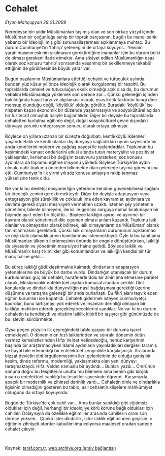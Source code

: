 # Cehalet

*Etyen Mahçupyan 28.01.2009*

<div class="taraf_structure_2col_1zq">
<div class="margen_n">



 <p>Neredeyse bin yıldır Müslümanları taşımış olan ve son birkaç yüzyıl içinde Müslüman bir çoğunluğa sahip bir toprak parçasının, bugün bu inancı sanki yabancı bir ideoloji imiş gibi sorunsallaştırması açıklanmaya muhtaç. Bu durum Cumhuriyet’in ‘tahrip’ yeteneğini de ortaya koyuyor... Yeninin yaratılmasının eskinin yıkılmasını gerektirdiğine inananlar için bu durum belki de olması gerekeni ifade etmekte. Ama şikâyet edilen Müslümanlığın esas olarak söz konusu ‘tahrip’ sonrasında yaşanmış bir şekillenmeye tekabül ettiğinin de görülmesinde büyük yarar var. <br/><br/>Bugün bazılarının Müslümanlara atfettiği cehalet ve tutuculuk aslında bundan yüz küsur yıl önce ideolojik olarak kurgulanmış bir tespitti. Bu topraklarda cehalet ve tutuculuğun eksik olmadığı açık olsa da, bu durumun vebalini Müslümanlığa yüklemek son derece zor... Çünkü geleneğin içinden bakıldığında hayat tarzı ve algılaması olarak, esas kritik faktörün hangi dine mensup olunduğu değil, ‘köylülük’ olduğu görülür. Buradaki ‘köylülük’ ise nispeten kapalı ekonomik bir düzende yaşanmasıyla ve sosyokültürel açıdan bir tür tecrit olmuşluk haliyle bağlantılıdır. Diğer bir deyişle bu topraklarda cehaletten kurtulma eğitimle değil, doğal sosyokültürel çevre dışındaki dünyaya zorunlu entegrasyon sonucu olarak ortaya çıkmıştır. <br/><br/>Böylece on yıllara uzanan bir süreçte doğu/batı, kentli/köylü ikilemleri yaşandı. Batılı ve kentli olanlar dış dünyaya sağladıkları uyum sayesinde bir anda kendilerini modern ve çağdaş payesi ile taçlandırdılar. Toplumun bu kesimindeki kanaat önderlerini etkisi altında tutan materyalist ve pozitivist yaklaşımlar, ilerlemeci bir değişim tasavvuru yaratırken, söz konusu aydınlara da toplumu eğitme misyonu yükledi. Böylece Türkiye’de aydın olmak, cahil toplumu önceden bilinmekte olan geleceğe taşıma görevini ima etti. Cumhuriyet’in ilk yirmi yılı söz konusu anlayışın rakip tanımaz yükselişine tanık oldu. <br/><br/>Ne var ki bu devletçi misyonerliğin yeterince kendine güvenebilmesi sağlam bir ideolojik zemini gerektirmekteydi. Diğer bir deyişle adaptasyon veya entegrasyon gibi süreklilik ve çokluluk ima eden kavramlar, aydınlara ve devlete gerekli siyasi meşruiyeti vermekten uzaktı. İstenen şey yönetenle yönetileni, bilenle bilmeyeni, ilerici ile gericiyi sorguya mahal bırakmayan bir biçimde ayırt eden bir ölçüttü... Böylece laikliğin ayırıcı ve ayırımcı bir kavram olarak yönetimsel dile egemen olması anlam kazandı. Toplumu laik olanlar ve olmayanlar olarak bölmek, laik olmayanların da ‘Müslüman’ olarak tanımlanmasını gerektirdi. Çünkü laik olmayanların durumunun açıklanması ve niçin laik olamadıklarının kanıtlanması istenmekteydi. Öyle ki bu kanıtlama Müslümanları ülkenin ilerlemesinin önünde bir engele dönüştürürken, laikliği de siyasetin ve yönetimin meşruiyeti haine getirdi. Böylece laiklik ve Müslümanlık karşıt kimlikler gibi konumlandılar ve laikliğin kendisi bir tür inanç haline geldi... <br/><br/>Bu süreç laikliği güdükleştirmekle kalmadı, dindarların adaptasyon yeteneklerine de büyük bir darbe vurdu. Dindarlığın utanılacak bir durum, kurtulunması güç bir cehalet, hurafelerle dolu bir zihin ima etmesine paralel olarak, Müslümanlık entelektüel açıdan kamusal alandan çekildi. Dinî konularda ve dindarlıkla dünyeviliğin nasıl bağdaşması gerektiği üzerine düşünme ve tartışma geleneği bir anda buharlaştı. Bu fikrî alanı teşvik eden eğitim kurumları ise kapatıldı. Cehaleti gidermek isteyen cumhuriyetçi kadrolar, bunu tartışmayı yok ederek ve insanları derinliği olmayan bir laikliğe mahkûm ederek gerçekleştireceklerini sandılar. Ne var ki bu durum cehaletin ta kendisiydi ve nitekim laiklik kibirli bir taşıyıcı gibi günümüzde de bu işlevini sürdürmekte. <br/><br/>Oysa geçen yüzyılın ilk çeyreğindeki tablo çarpıcı bir duruma işaret etmekteydi. O dönemin en hızlı laiklerinden ve sonraki dönemin ödün vermez kemalistlerinden Hıfzı Veldet Velidedeoğlu, henüz kariyerinin başında bir araştırmacıyken İslami aydınların yayınladıkları dergileri taramış ve hayal bile edemediği bir entelektüel zenginlikle karşılaşmıştı. Aralarında bizzat devletin dinî örgütlenmesinin ileri gelenlerinin de olduğu geniş bir kesim, dinde reformu, modernliği, yaklaşmakta olan yeni dünyayı tartışmaktaydı. Hıfzı Veldet namuslu bir aydındı... Bunları yazdı... Ömrünün sonuna doğru bu tespitlerini unuttu mu bilemem ama benim gibi birçok insan o entelektüel canlılığı bu tespitler sayesinde öğrendi. Karşımızda apaçık bir modernlik ve zihinsel derinlik vardı... Cehaletin dinle ve dindarlıkla ilgisinin olmadığını gösteren bu tablo, asıl cehaletin klişelere mahkûmiyet olduğunu da ortaya koyuyordu. <br/><br/>Bugün de Türkiye’de çok cahil var... Ama bunlar sanıldığı gibi eğitimsiz oldukları için değil, herhangi bir ideolojiye körü körüne bağlı oldukları için cahiller. Dolayısıyla da özellikle eğitimliler arasında cahillerin oranı son derece yüksek... Çünkü ister dindarlık, ister laiklik eğitiminden geçilsin, o eğitimin zihniyeti otoriter kabulleri ima ediyorsa maalesef oradan sadece cehalet çıkıyor.</p>

<br/>


<div id="taraf_not">
</div>

</div>


</div>

Kaynak: [taraf.com.tr](http://taraf.com.tr:80/makale/3754.htm), [web.archive.org (arşiv bağlantısı)](http://web.archive.org/web/20090227115613/http://taraf.com.tr:80/makale/3754.htm)
